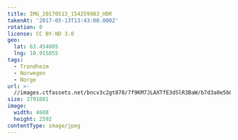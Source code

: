 ```yaml
---
title: IMG_20170513_154259983_HDR
takenAt: '2017-05-13T13:43:00.000Z'
rotation: 0
license: CC BY-ND 3.0
geo:
  lat: 63.454805
  lng: 10.915055
tags:
  - Trondheim
  - Norwegen
  - Norge
url: >-
  //images.ctfassets.net/bncv3c2gt878/7f9KM7JLAXTfE3dSlR3BaW/b7d3a0e5b0b1bcd66a893d052925d697/img_20170513_154259983_hdr_34265325490_o
size: 3791081
image:
  width: 4608
  height: 2592
contentType: image/jpeg
---
```



